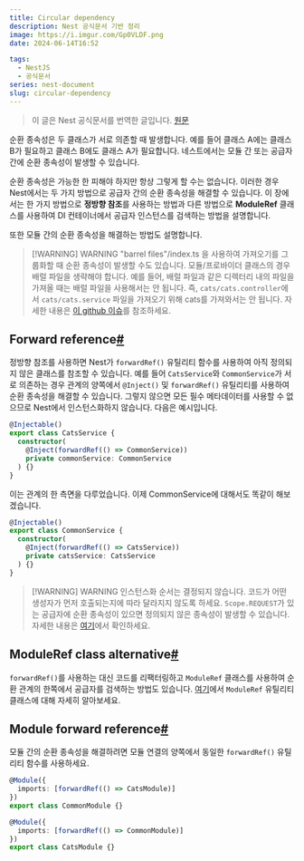 ```yaml
---
title: Circular dependency
description: Nest 공식문서 기반 정리
image: https://i.imgur.com/Gp0VLDF.png
date: 2024-06-14T16:52

tags:
  - NestJS
  - 공식문서
series: nest-document
slug: circular-dependency
---
```


> 이 글은 Nest 공식문서를 번역한 글입니다. [원문](https://docs.nestjs.com/fundamentals/circular-dependency)

순환 종속성은 두 클래스가 서로 의존할 때 발생합니다. 예를 들어 클래스 A에는 클래스 B가 필요하고 클래스 B에도 클래스 A가 필요합니다. 네스트에서는 모듈 간 또는 공급자 간에 순환 종속성이 발생할 수 있습니다.

순환 종속성은 가능한 한 피해야 하지만 항상 그렇게 할 수는 없습니다. 이러한 경우 Nest에서는 두 가지 방법으로 공급자 간의 순환 종속성을 해결할 수 있습니다. 이 장에서는 한 가지 방법으로 **정방향 참조**를 사용하는 방법과 다른 방법으로 **ModuleRef** 클래스를 사용하여 DI 컨테이너에서 공급자 인스턴스를 검색하는 방법을 설명합니다.

또한 모듈 간의 순환 종속성을 해결하는 방법도 설명합니다.

> [!WARNING] WARNING
> "barrel files"/index.ts 을 사용하여 가져오기를 그룹화할 때 순환 종속성이 발생할 수도 있습니다. 모듈/프로바이더 클래스의 경우 배럴 파일을 생략해야 합니다. 예를 들어, 배럴 파일과 같은 디렉터리 내의 파일을 가져올 때는 배럴 파일을 사용해서는 안 됩니다. 즉, `cats/cats.controller`에서 `cats/cats.service` 파일을 가져오기 위해 cats를 가져와서는 안 됩니다. 자세한 내용은 [이 github 이슈](https://github.com/nestjs/nest/issues/1181#issuecomment-430197191)를 참조하세요.

## Forward reference[#](https://docs.nestjs.com/fundamentals/circular-dependency#forward-reference)

정방향 참조를 사용하면 Nest가 `forwardRef()` 유틸리티 함수를 사용하여 아직 정의되지 않은 클래스를 참조할 수 있습니다. 예를 들어 `CatsService`와 `CommonService`가 서로 의존하는 경우 관계의 양쪽에서 `@Inject()` 및 `forwardRef()` 유틸리티를 사용하여 순환 종속성을 해결할 수 있습니다. 그렇지 않으면 모든 필수 메타데이터를 사용할 수 없으므로 Nest에서 인스턴스화하지 않습니다. 다음은 예시입니다.

```typescript title="cats.service.ts"
@Injectable()
export class CatsService {
  constructor(
    @Inject(forwardRef(() => CommonService))
    private commonService: CommonService
  ) {}
}
```

이는 관계의 한 측면을 다루었습니다. 이제 CommonService에 대해서도 똑같이 해보겠습니다.

```typescript title="common.service.ts"
@Injectable()
export class CommonService {
  constructor(
    @Inject(forwardRef(() => CatsService))
    private catsService: CatsService
  ) {}
}
```

> [!WARNING] WARNING
> 인스턴스화 순서는 결정되지 않습니다. 코드가 어떤 생성자가 먼저 호출되는지에 따라 달라지지 않도록 하세요. `Scope.REQUEST`가 있는 공급자에 순환 종속성이 있으면 정의되지 않은 종속성이 발생할 수 있습니다. 자세한 내용은 [여기](https://github.com/nestjs/nest/issues/5778)에서 확인하세요.

## ModuleRef class alternative[#](https://docs.nestjs.com/fundamentals/circular-dependency#moduleref-class-alternative)

`forwardRef()`를 사용하는 대신 코드를 리팩터링하고 `ModuleRef` 클래스를 사용하여 순환 관계의 한쪽에서 공급자를 검색하는 방법도 있습니다. [여기](https://docs.nestjs.com/fundamentals/module-ref)에서 `ModuleRef` 유틸리티 클래스에 대해 자세히 알아보세요.

## Module forward reference[#](https://docs.nestjs.com/fundamentals/circular-dependency#module-forward-reference)

모듈 간의 순환 종속성을 해결하려면 모듈 연결의 양쪽에서 동일한 `forwardRef()` 유틸리티 함수를 사용하세요.

```typescript title="common.module.ts"
@Module({
  imports: [forwardRef(() => CatsModule)]
})
export class CommonModule {}
```

```typescript title="cats.module.ts"
@Module({
  imports: [forwardRef(() => CommonModule)]
})
export class CatsModule {}
```
